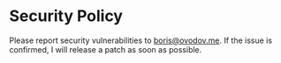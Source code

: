 # Security Policy

Please report security vulnerabilities to boris@ovodov.me. If the issue is confirmed, I will release a patch as soon as possible.
